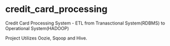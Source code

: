 # credit_card_processing
Credit Card Processing System - ETL from Tranasctional System(RDBMS) to Operational System(HADOOP)

Project Utilizes Oozie, Sqoop and Hive.